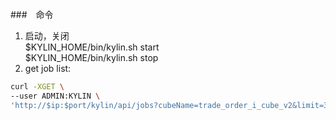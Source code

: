 ###　命令
1. 启动，关闭  
\$KYLIN_HOME/bin/kylin.sh start  
\$KYLIN_HOME/bin/kylin.sh stop
2. get job list:
```bash
curl -XGET \
--user ADMIN:KYLIN \
'http://$ip:$port/kylin/api/jobs?cubeName=trade_order_i_cube_v2&limit=30&offset=0&projectName=yike_flow&timeFilter=2&status=4'
```